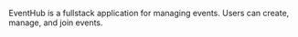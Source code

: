 EventHub is a fullstack application for managing events. Users can create, manage, and join events.

